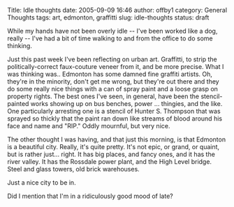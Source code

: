 Title: Idle thoughts
date: 2005-09-09 16:46
author: offby1
category: General Thoughts
tags: art, edmonton, graffitti
slug: idle-thoughts
status: draft

While my hands have not been overly idle -- I've been worked like a dog, really -- I've had a bit of time walking to and from the office to do some thinking.

Just this past week I've been reflecting on urban art. Graffitti, to strip the politically-correct faux-couture veneer from it, and be more precise. What I was thinking was.. Edmonton has some damned fine graffiti artists. Oh, they're in the minority, don't get me wrong, but they're out there and they do some really nice things with a can of spray paint and a loose grasp on property rights. The best ones I've seen, in general, have been the stencil-painted works showing up on bus benches, power \... thingies, and the like. One particularly arresting one is a stencil of Hunter S. Thompson that was sprayed so thickly that the paint ran down like streams of blood around his face and name and "RIP." Oddly mournful, but very nice.

The other thought I was having, and that just this morning, is that Edmonton is a beautiful city. Really, it's quite pretty. It's not epic, or grand, or quaint, but is rather just\... right. It has big places, and fancy ones, and it has the river valley. It has the Rossdale power plant, and the High Level bridge. Steel and glass towers, old brick warehouses.

Just a nice city to be in.

Did I mention that I'm in a ridiculously good mood of late?
